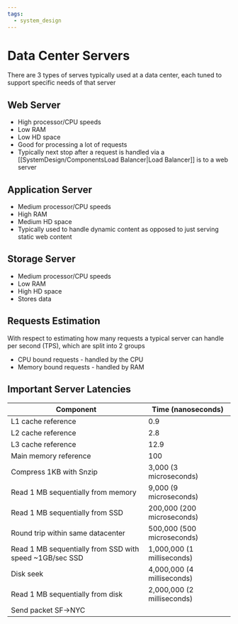 ```yaml
---
tags:
  - system_design
---
```

# Data Center Servers
There are 3 types of serves typically used at a data center, each tuned to support specific needs of that server

## Web Server
- High processor/CPU speeds
- Low RAM
- Low HD space
- Good for processing a lot of requests
- Typically next stop after a request is handled via a [[SystemDesign/ComponentsLoad Balancer|Load Balancer]] is to a web server

## Application Server
- Medium processor/CPU speeds
- High RAM
- Medium HD space
- Typically used to handle dynamic content as opposed to just serving static web content

## Storage Server
- Medium processor/CPU speeds
- Low RAM
- High HD space
- Stores data

## Requests Estimation
With respect to estimating how many requests a typical server can handle per second (TPS), which are split into 2 groups
- CPU bound requests - handled by the CPU
- Memory bound requests - handled by RAM

## Important Server Latencies
| Component | Time (nanoseconds) |
| ---- | ---- |
| L1 cache reference | 0.9 |
| L2 cache reference | 2.8 |
| L3 cache reference | 12.9 |
| Main memory reference | 100 |
| Compress 1KB with Snzip | 3,000 (3 microseconds) |
| Read 1 MB sequentially from memory | 9,000 (9 microseconds) |
| Read 1 MB sequentially from SSD | 200,000 (200 microseconds) |
| Round trip within same datacenter | 500,000 (500 microseconds) |
| Read 1 MB sequentially from SSD with speed ~1GB/sec SSD | 1,000,000 (1 milliseconds) |
| Disk seek | 4,000,000 (4 milliseconds) |
| Read 1 MB sequentially from disk | 2,000,000 (2 milliseconds) |
| Send packet SF->NYC |  |

